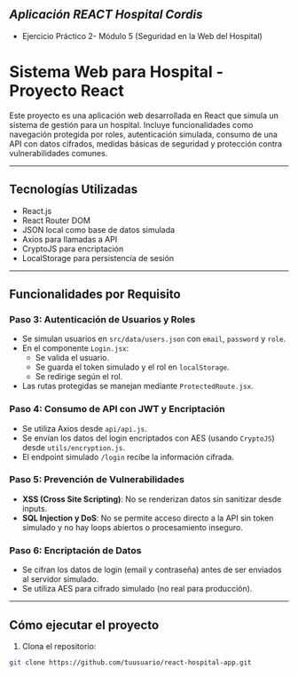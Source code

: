 *Aplicación REACT Hospital Cordis*
------------------------------------------------
* Ejercicio Práctico 2- Módulo 5 (Seguridad en la Web del Hospital)
#  Sistema Web para Hospital - Proyecto React

Este proyecto es una aplicación web desarrollada en React que simula un sistema de gestión para un hospital. Incluye funcionalidades como navegación protegida por roles, autenticación simulada, consumo de una API con datos cifrados, medidas básicas de seguridad y protección contra vulnerabilidades comunes.

---

## Tecnologías Utilizadas

- React.js
- React Router DOM
- JSON local como base de datos simulada
- Axios para llamadas a API
- CryptoJS para encriptación
- LocalStorage para persistencia de sesión

---

## Funcionalidades por Requisito

### Paso 3: Autenticación de Usuarios y Roles

- Se simulan usuarios en `src/data/users.json` con `email`, `password` y `role`.
- En el componente `Login.jsx`:
  - Se valida el usuario.
  - Se guarda el token simulado y el rol en `localStorage`.
  - Se redirige según el rol.
- Las rutas protegidas se manejan mediante `ProtectedRoute.jsx`.

###  Paso 4: Consumo de API con JWT y Encriptación

- Se utiliza Axios desde `api/api.js`.
- Se envían los datos del login encriptados con AES (usando `CryptoJS`) desde `utils/encryption.js`.
- El endpoint simulado `/login` recibe la información cifrada.

### Paso 5: Prevención de Vulnerabilidades

- **XSS (Cross Site Scripting)**: No se renderizan datos sin sanitizar desde inputs.
- **SQL Injection y DoS**: No se permite acceso directo a la API sin token simulado y no hay loops abiertos o procesamiento inseguro.

### Paso 6: Encriptación de Datos

- Se cifran los datos de login (email y contraseña) antes de ser enviados al servidor simulado.
- Se utiliza AES para cifrado simulado (no real para producción).

---

## Cómo ejecutar el proyecto

1. Clona el repositorio:

```bash
git clone https://github.com/tuusuario/react-hospital-app.git



